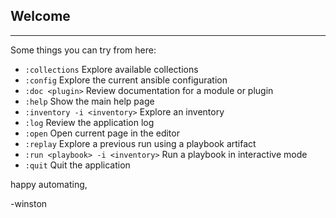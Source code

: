 ## Welcome
----------------------------------------------------------------------------------------------------------

Some things you can try from here:
- `:collections`                                          Explore available collections
- `:config`                                               Explore the current ansible configuration
- `:doc <plugin>`                                         Review documentation for a module or plugin
- `:help`                                                 Show the main help page
- `:inventory -i <inventory>`                             Explore an inventory
- `:log`                                                  Review the application log
- `:open`                                                 Open current page in the editor
- `:replay`                                               Explore a previous run using a playbook artifact
- `:run <playbook> -i <inventory>`                        Run a playbook in interactive mode
- `:quit`                                                 Quit the application

happy automating,

-winston

